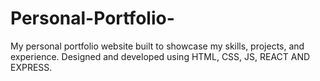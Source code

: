# Personal-Portfolio-
My personal portfolio website built to showcase my skills, projects, and experience. Designed and developed using  HTML, CSS, JS, REACT AND EXPRESS.
